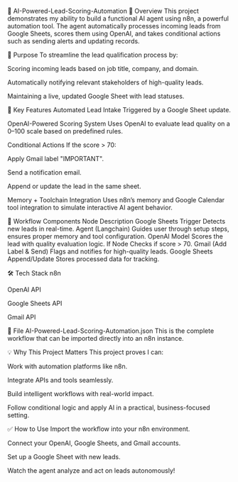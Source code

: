🧠 AI-Powered-Lead-Scoring-Automation
🚀 Overview
This project demonstrates my ability to build a functional AI agent using n8n, a powerful automation tool. The agent automatically processes incoming leads from Google Sheets, scores them using OpenAI, and takes conditional actions such as sending alerts and updating records.

🎯 Purpose
To streamline the lead qualification process by:

Scoring incoming leads based on job title, company, and domain.

Automatically notifying relevant stakeholders of high-quality leads.

Maintaining a live, updated Google Sheet with lead statuses.

🔧 Key Features
Automated Lead Intake
Triggered by a Google Sheet update.

OpenAI-Powered Scoring System
Uses OpenAI to evaluate lead quality on a 0–100 scale based on predefined rules.

Conditional Actions
If the score > 70:

Apply Gmail label "IMPORTANT".

Send a notification email.

Append or update the lead in the same sheet.

Memory + Toolchain Integration
Uses n8n’s memory and Google Calendar tool integration to simulate interactive AI agent behavior.

🧩 Workflow Components
Node	Description
Google Sheets Trigger	Detects new leads in real-time.
Agent (Langchain)	Guides user through setup steps, ensures proper memory and tool configuration.
OpenAI Model	Scores the lead with quality evaluation logic.
If Node	Checks if score > 70.
Gmail (Add Label & Send)	Flags and notifies for high-quality leads.
Google Sheets Append/Update	Stores processed data for tracking.

🛠️ Tech Stack
n8n

OpenAI API

Google Sheets API

Gmail API

📂 File
AI-Powered-Lead-Scoring-Automation.json
This is the complete workflow that can be imported directly into an n8n instance.

💡 Why This Project Matters
This project proves I can:

Work with automation platforms like n8n.

Integrate APIs and tools seamlessly.

Build intelligent workflows with real-world impact.

Follow conditional logic and apply AI in a practical, business-focused setting.

✅ How to Use
Import the workflow into your n8n environment.

Connect your OpenAI, Google Sheets, and Gmail accounts.

Set up a Google Sheet with new leads.

Watch the agent analyze and act on leads autonomously!


